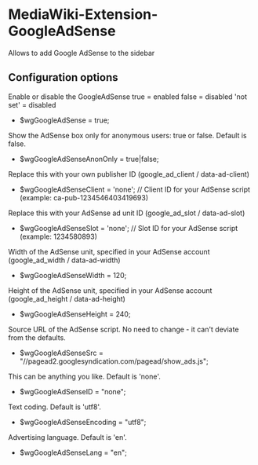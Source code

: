 # MediaWiki-Extension-GoogleAdSense
Allows to add Google AdSense to the sidebar

## Configuration options

Enable or disable the GoogleAdSense
true = enabled
false = disabled
'not set' = disabled

* $wgGoogleAdSense = true;

Show the AdSense box only for anonymous users: true or false. Default is false.
* $wgGoogleAdSenseAnonOnly = true|false;

Replace this with your own publisher ID (google_ad_client / data-ad-client)
* $wgGoogleAdSenseClient = 'none'; // Client ID for your AdSense script (example: ca-pub-1234546403419693)

Replace this with your AdSense ad unit ID (google_ad_slot / data-ad-slot)
* $wgGoogleAdSenseSlot   = 'none'; // Slot ID for your AdSense script (example: 1234580893)

Width of the AdSense unit, specified in your AdSense account (google_ad_width / data-ad-width)
* $wgGoogleAdSenseWidth = 120;

Height of the AdSense unit, specified in your AdSense account (google_ad_height / data-ad-height)
* $wgGoogleAdSenseHeight = 240;

Source URL of the AdSense script. No need to change - it can't deviate from the defaults.
* $wgGoogleAdSenseSrc = "//pagead2.googlesyndication.com/pagead/show_ads.js";

This can be anything you like. Default is 'none'.
* $wgGoogleAdSenseID = "none";

Text coding. Default is 'utf8'.
* $wgGoogleAdSenseEncoding = "utf8";

Advertising language. Default is 'en'.
* $wgGoogleAdSenseLang = "en";


